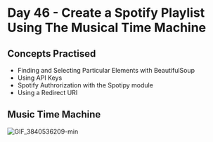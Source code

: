 # Day 46 - Create a Spotify Playlist Using The Musical Time Machine
## Concepts Practised
- Finding and Selecting Particular Elements with BeautifulSoup
- Using API Keys
- Spotify Authrorization with the Spotipy module
- Using a Redirect URI
## Music Time Machine
![GIF_3840536209-min](https://github.com/Nasim-RN/100_Days_of_Python/assets/132076501/6aaf8148-c474-4011-9c7e-447385200fb1)




